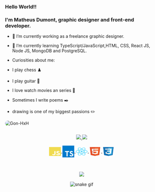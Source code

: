 ### Hello World!!

### I'm Matheus Dumont, graphic designer and front-end developer.


- 🔭 I’m currently working as a freelance graphic designer.

- 🌱 I’m currently learning TypeScript/JavaScript,HTML, CSS, React JS, Node JS, MongoDB and PostgreSQL.

- Curiosities about me:

- I play chess ♟️

- I play guitar 🎸

- I love watch movies an series 🍿

- Sometimes I write poems ✒️

- drawing is one of my biggest passions ✏️ 

<img align="center" alt="Gon-HxH" height="150" style="border-radius: 50px" src="https://c.tenor.com/v4Uc7G0eKPYAAAAM/yu-gi-oh-yugi-mutou.gif">

##

<div align="center">
  <a href="https://github.com/Dumont19">
  <img height="180em" src="https://github-readme-stats.vercel.app/api?username=Dumont19&show_icons=true&theme=dark&include_all_commits=true&count_private=true"/>
  <img height="180em" src="https://github-readme-stats.vercel.app/api/top-langs/?username=Dumont19&layout=compact&langs_count=7&theme=dark"/>

<div style="display: inline_block"><br>
  <img align="center" alt="Dumont-Js" height="30" width="40" src="https://raw.githubusercontent.com/devicons/devicon/master/icons/javascript/javascript-plain.svg">
  <img align="center" alt="Dumont-Ts" heigth="30" width="40" src="https://raw.githubusercontent.com/devicons/devicon/master/icons/typescript/typescript-plain.svg">
  <img align="center" alt="Dumont-React" height="30" width="40" src="https://raw.githubusercontent.com/devicons/devicon/master/icons/react/react-original.svg">
  <img align="center" alt="Dumont-HTML" height="30" width="40" src="https://raw.githubusercontent.com/devicons/devicon/master/icons/html5/html5-original.svg">
  <img align="center" alt="Dumont-CSS" height="30" width="40" src="https://raw.githubusercontent.com/devicons/devicon/master/icons/css3/css3-original.svg">
 
<div/><br>
  
##
 
<div>
  <a href="https://www.linkedin.com/in/matheus-dumont-63605121b/" target="_blank"><img src="https://img.shields.io/badge/-LinkedIn-%230077B5?style=for-the-badge&logo=linkedin&logoColor=white" target="_blank"></a><br>
  
![snake gif](https://github.com/Dumont19/blob/output/github-contribution-grid-snake.gif)
  
</div>
